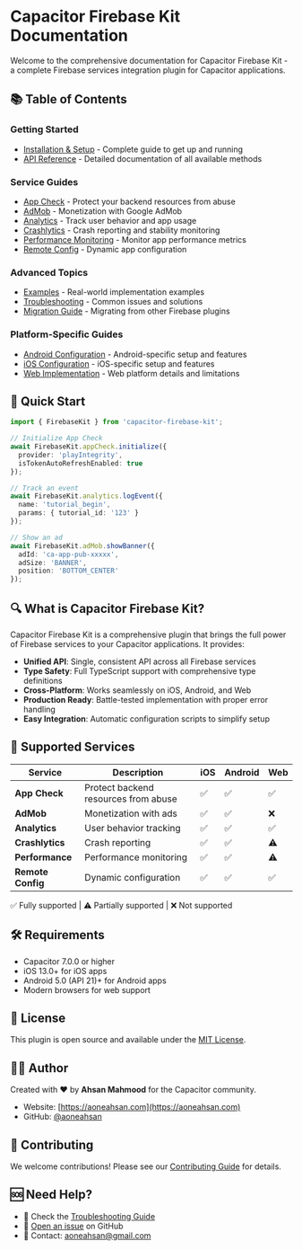 # Capacitor Firebase Kit Documentation

Welcome to the comprehensive documentation for Capacitor Firebase Kit - a complete Firebase services integration plugin for Capacitor applications.

## 📚 Table of Contents

### Getting Started
- [Installation & Setup](./getting-started.md) - Complete guide to get up and running
- [API Reference](./api-reference.md) - Detailed documentation of all available methods

### Service Guides
- [App Check](./services/app-check.md) - Protect your backend resources from abuse
- [AdMob](./services/admob.md) - Monetization with Google AdMob
- [Analytics](./services/analytics.md) - Track user behavior and app usage
- [Crashlytics](./services/crashlytics.md) - Crash reporting and stability monitoring
- [Performance Monitoring](./services/performance.md) - Monitor app performance metrics
- [Remote Config](./services/remote-config.md) - Dynamic app configuration

### Advanced Topics
- [Examples](./examples.md) - Real-world implementation examples
- [Troubleshooting](./troubleshooting.md) - Common issues and solutions
- [Migration Guide](./migration-guide.md) - Migrating from other Firebase plugins

### Platform-Specific Guides
- [Android Configuration](./platform-specific/android.md) - Android-specific setup and features
- [iOS Configuration](./platform-specific/ios.md) - iOS-specific setup and features
- [Web Implementation](./platform-specific/web.md) - Web platform details and limitations

## 🚀 Quick Start

```typescript
import { FirebaseKit } from 'capacitor-firebase-kit';

// Initialize App Check
await FirebaseKit.appCheck.initialize({
  provider: 'playIntegrity',
  isTokenAutoRefreshEnabled: true
});

// Track an event
await FirebaseKit.analytics.logEvent({
  name: 'tutorial_begin',
  params: { tutorial_id: '123' }
});

// Show an ad
await FirebaseKit.adMob.showBanner({
  adId: 'ca-app-pub-xxxxx',
  adSize: 'BANNER',
  position: 'BOTTOM_CENTER'
});
```

## 🔍 What is Capacitor Firebase Kit?

Capacitor Firebase Kit is a comprehensive plugin that brings the full power of Firebase services to your Capacitor applications. It provides:

- **Unified API**: Single, consistent API across all Firebase services
- **Type Safety**: Full TypeScript support with comprehensive type definitions
- **Cross-Platform**: Works seamlessly on iOS, Android, and Web
- **Production Ready**: Battle-tested implementation with proper error handling
- **Easy Integration**: Automatic configuration scripts to simplify setup

## 📱 Supported Services

| Service | Description | iOS | Android | Web |
|---------|-------------|-----|---------|-----|
| **App Check** | Protect backend resources from abuse | ✅ | ✅ | ✅ |
| **AdMob** | Monetization with ads | ✅ | ✅ | ❌ |
| **Analytics** | User behavior tracking | ✅ | ✅ | ✅ |
| **Crashlytics** | Crash reporting | ✅ | ✅ | ⚠️ |
| **Performance** | Performance monitoring | ✅ | ✅ | ⚠️ |
| **Remote Config** | Dynamic configuration | ✅ | ✅ | ✅ |

✅ Fully supported | ⚠️ Partially supported | ❌ Not supported

## 🛠️ Requirements

- Capacitor 7.0.0 or higher
- iOS 13.0+ for iOS apps
- Android 5.0 (API 21)+ for Android apps
- Modern browsers for web support

## 📄 License

This plugin is open source and available under the [MIT License](https://opensource.org/licenses/MIT).

## 👨‍💻 Author

Created with ❤️ by **Ahsan Mahmood** for the Capacitor community.

- Website: [https://aoneahsan.com](https://aoneahsan.com)
- GitHub: [@aoneahsan](https://github.com/aoneahsan)

## 🤝 Contributing

We welcome contributions! Please see our [Contributing Guide](https://github.com/aoneahsan/capacitor-firebase-kit/blob/main/CONTRIBUTING.md) for details.

## 🆘 Need Help?

- 📖 Check the [Troubleshooting Guide](./troubleshooting.md)
- 💬 [Open an issue](https://github.com/aoneahsan/capacitor-firebase-kit/issues) on GitHub
- 📧 Contact: aoneahsan@gmail.com